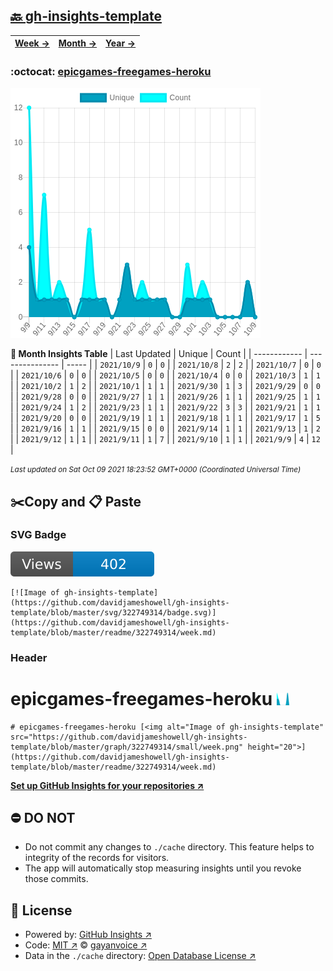 ## [🔙 gh-insights-template](https://github.com/davidjameshowell/gh-insights-template)
| [**Week →**](https://github.com/davidjameshowell/gh-insights-template/blob/master/readme/322749314/week.md) | [**Month →**](https://github.com/davidjameshowell/gh-insights-template/blob/master/readme/322749314/month.md) | [**Year →**](https://github.com/davidjameshowell/gh-insights-template/blob/master/readme/322749314/year.md) |
 | ------------ | --------------- | ----- |

### :octocat: [epicgames-freegames-heroku](https://github.com/davidjameshowell/epicgames-freegames-heroku)
![Image of gh-insights-template](https://github.com/davidjameshowell/gh-insights-template/blob/master/graph/322749314/large/month.png)

**:calendar: Month Insights Table**
| Last Updated | Unique | Count |
 | ------------ | --------------- | ----- |
 | `2021/10/9` |  `0` | `0` |
 | `2021/10/8` |  `2` | `2` |
 | `2021/10/7` |  `0` | `0` |
 | `2021/10/6` |  `0` | `0` |
 | `2021/10/5` |  `0` | `0` |
 | `2021/10/4` |  `0` | `0` |
 | `2021/10/3` |  `1` | `1` |
 | `2021/10/2` |  `1` | `2` |
 | `2021/10/1` |  `1` | `1` |
 | `2021/9/30` |  `1` | `3` |
 | `2021/9/29` |  `0` | `0` |
 | `2021/9/28` |  `0` | `0` |
 | `2021/9/27` |  `1` | `1` |
 | `2021/9/26` |  `1` | `1` |
 | `2021/9/25` |  `1` | `1` |
 | `2021/9/24` |  `1` | `2` |
 | `2021/9/23` |  `1` | `1` |
 | `2021/9/22` |  `3` | `3` |
 | `2021/9/21` |  `1` | `1` |
 | `2021/9/20` |  `0` | `0` |
 | `2021/9/19` |  `1` | `1` |
 | `2021/9/18` |  `1` | `1` |
 | `2021/9/17` |  `1` | `5` |
 | `2021/9/16` |  `1` | `1` |
 | `2021/9/15` |  `0` | `0` |
 | `2021/9/14` |  `1` | `1` |
 | `2021/9/13` |  `1` | `2` |
 | `2021/9/12` |  `1` | `1` |
 | `2021/9/11` |  `1` | `7` |
 | `2021/9/10` |  `1` | `1` |
 | `2021/9/9` |  `4` | `12` |

<small><i>Last updated on Sat Oct 09 2021 18:23:52 GMT+0000 (Coordinated Universal Time)</i></small>

## ✂️Copy and 📋 Paste
### SVG Badge
[![Image of gh-insights-template](https://github.com/davidjameshowell/gh-insights-template/blob/master/svg/322749314/badge.svg)](https://github.com/davidjameshowell/gh-insights-template/blob/master/readme/322749314/week.md)
```readme
[![Image of gh-insights-template](https://github.com/davidjameshowell/gh-insights-template/blob/master/svg/322749314/badge.svg)](https://github.com/davidjameshowell/gh-insights-template/blob/master/readme/322749314/week.md)
```
### Header
# epicgames-freegames-heroku [<img alt="Image of gh-insights-template" src="https://github.com/davidjameshowell/gh-insights-template/blob/master/graph/322749314/small/week.png" height="20">](https://github.com/davidjameshowell/gh-insights-template/blob/master/readme/322749314/week.md)
```readme
# epicgames-freegames-heroku [<img alt="Image of gh-insights-template" src="https://github.com/davidjameshowell/gh-insights-template/blob/master/graph/322749314/small/week.png" height="20">](https://github.com/davidjameshowell/gh-insights-template/blob/master/readme/322749314/week.md)
```
[**Set up GitHub Insights for your repositories ↗️**](https://github.com/gayanvoice/github-insights)
## ⛔ DO NOT
- Do not commit any changes to `./cache` directory. This feature helps to integrity of the records for visitors.
- The app will automatically stop measuring insights until you revoke those commits.
## 📄 License
- Powered by: [GitHub Insights ↗️](https://github.com/gayanvoice/github-insights)
- Code: [MIT ↗️](./LICENSE) © [gayanvoice ↗️](https://github.com/gayanvoice)
- Data in the `./cache` directory: [Open Database License ↗️](https://opendatacommons.org/licenses/odbl/1-0/)
